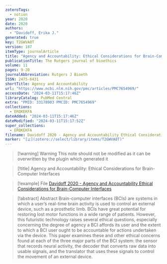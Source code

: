 ```yaml
---
zoteroTags:
  - notion
year: 2020
date: 2020
authors:
  - "Davidoff, Erika J."
generated: true
key: T2GWVA8T
version: 187
itemType: journalArticle
title: "Agency and Accountability: Ethical Considerations for Brain-Computer Interfaces"
publicationTitle: The Rutgers journal of bioethics
volume: 11
pages: 9-20
journalAbbreviation: Rutgers J Bioeth
ISSN: 2475-6431
shortTitle: Agency and Accountability
url: "https://www.ncbi.nlm.nih.gov/pmc/articles/PMC7654969/"
accessDate: "2024-03-11T15:17:46Z"
libraryCatalog: PubMed Central
extra: "PMID: 33178903 PMCID: PMC7654969"
collections:
  - ERQKEKFA
dateAdded: "2024-03-11T15:17:46Z"
dateModified: "2024-03-11T15:17:52Z"
super_collections:
  - ERQKEKFA
filename: Davidoff 2020 - Agency and Accountability Ethical Considerations for Brain-Computer Interfaces
marker: "[🇿](zotero://select/library/items/T2GWVA8T)"
---
```


>[!warning] Warning
> This note should not be modified as it can be overwritten by the plugin which generated it

> [!title] Agency and Accountability: Ethical Considerations for Brain-Computer Interfaces

> [!example] File
> [Davidoff 2020 - Agency and Accountability Ethical Considerations for Brain-Computer Interfaces](Davidoff%202020%20-%20Agency%20and%20Accountability%20Ethical%20Considerations%20for%20Brain-Computer%20Interfaces.pdf)

> [!abstract] Abstract
> Brain-computer interfaces (BCIs) are systems in which a user’s real-time brain activity is used to control an external device, such as a prosthetic limb. BCIs have great potential for restoring lost motor functions in a wide range of patients. However, this futuristic technology raises several ethical questions, especially concerning the degree of agency a BCI affords its user and the extent to which a BCI user ought to be accountable for actions undertaken via the device. This paper examines these and other ethical concerns found at each of the three major parts of the BCI system: the sensor that records neural activity, the decoder that converts raw data into usable signals, and the translator that uses these signals to control the movement of an external device.

